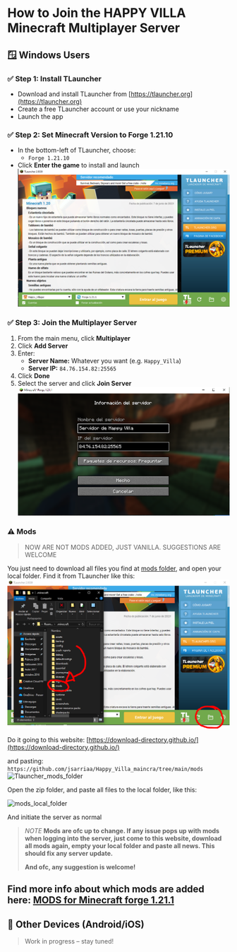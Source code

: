 # How to Join the HAPPY VILLA Minecraft Multiplayer Server

## 🪟 Windows Users

### ✅ Step 1: Install TLauncher
- Download and install TLauncher from [https://tlauncher.org](https://tlauncher.org)
- Create a free TLauncher account or use your nickname
- Launch the app

### ✅ Step 2: Set Minecraft Version to Forge 1.21.10
- In the bottom-left of TLauncher, choose:
  - `Forge 1.21.10`
- Click **Enter the game** to install and launch
![TLAUNCHER](misc/tlauncher.PNG)

### ✅ Step 3: Join the Multiplayer Server
1. From the main menu, click **Multiplayer**
2. Click **Add Server**
3. Enter:
   - **Server Name:** Whatever you want (e.g. `Happy_Villa`)
   - **Server IP:** `84.76.154.82:25565`
4. Click **Done**
5. Select the server and click **Join Server**
![SERVER](misc/server.PNG)

### ⚠️ Mods
> NOW ARE NOT MODS ADDED, JUST VANILLA. SUGGESTIONS ARE WELCOME


You just need to download all files you find at [mods folder](https://github.com/jsarriaa/Happy_Villa_maincra/tree/main/mods), and open your local folder. Find it from TLauncher like this:
![Tlauncher_mods_folder](misc/MODS.PNG)

Do it going to this website: [https://download-directory.github.io/](https://download-directory.github.io/)

and pasting:
```https://github.com/jsarriaa/Happy_Villa_maincra/tree/main/mods```
![Tlauncher_mods_folder](misc/downloadmods.png)

Open the zip folder, and paste all files to the local folder, like this:

![mods_local_folder](misc/mods_2.PNG)

And initiate the server as normal

>  *NOTE* **Mods are ofc up to change. If any issue pops up with mods when logging into the server, just come to this website, download all mods again, empty your local folder and paste all news. This should fix any server update.**
>
> **And ofc, any suggestion is welcome!**

Find more info about which mods are added here: [MODS for Minecraft forge 1.21.1](https://github.com/jsarriaa/Happy_Villa_maincra/tree/main/mods#readme)
---

## 📱 Other Devices (Android/iOS)

> Work in progress – stay tuned!
